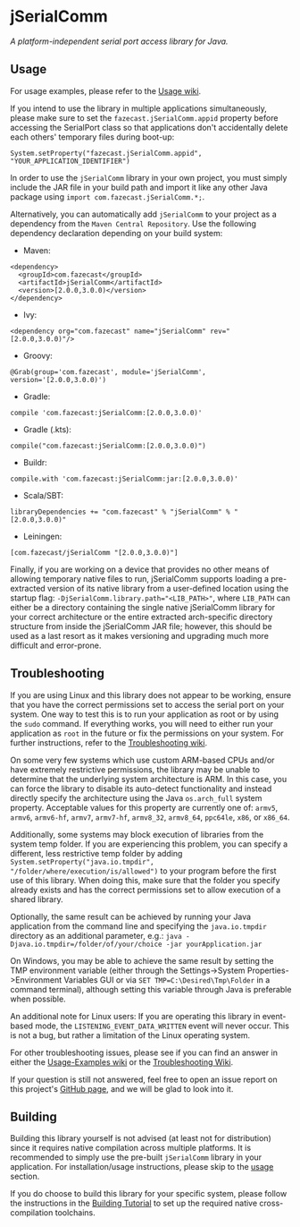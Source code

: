 # jSerialComm

_A platform-independent serial port access library for Java._


## Usage

For usage examples, please refer to the [Usage wiki](https://github.com/Fazecast/jSerialComm/wiki/Usage-Examples).

If you intend to use the library in multiple applications simultaneously, please make sure
to set the ```fazecast.jSerialComm.appid``` property before accessing the SerialPort class
so that applications don't accidentally delete each others' temporary files during boot-up:
```
System.setProperty("fazecast.jSerialComm.appid", "YOUR_APPLICATION_IDENTIFIER")
```

In order to use the ```jSerialComm``` library in your own project, you must simply
include the JAR file in your build path and import it like any other
Java package using ```import com.fazecast.jSerialComm.*;```.

Alternatively, you can automatically add ```jSerialComm``` to your project as a
dependency from the ```Maven Central Repository```. Use the following dependency
declaration depending on your build system:

* Maven:

```
<dependency>
  <groupId>com.fazecast</groupId>
  <artifactId>jSerialComm</artifactId>
  <version>[2.0.0,3.0.0)</version>
</dependency>
```

* Ivy:

```
<dependency org="com.fazecast" name="jSerialComm" rev="[2.0.0,3.0.0)"/>
```

* Groovy:

```
@Grab(group='com.fazecast', module='jSerialComm', version='[2.0.0,3.0.0)')
```

* Gradle:

```
compile 'com.fazecast:jSerialComm:[2.0.0,3.0.0)'
```

* Gradle (.kts):

```
compile("com.fazecast:jSerialComm:[2.0.0,3.0.0)")
```

* Buildr:

```
compile.with 'com.fazecast:jSerialComm:jar:[2.0.0,3.0.0)'
```

* Scala/SBT:

```
libraryDependencies += "com.fazecast" % "jSerialComm" % "[2.0.0,3.0.0)"
```

* Leiningen:

```
[com.fazecast/jSerialComm "[2.0.0,3.0.0)"]
```

Finally, if you are working on a device that provides no other means of allowing temporary native files to run, jSerialComm supports loading a pre-extracted version of its native library from a user-defined location using the startup flag: `-DjSerialComm.library.path="<LIB_PATH>"`, where `LIB_PATH` can either be a directory containing the single native jSerialComm library for your correct architecture or the entire extracted arch-specific directory structure from inside the jSerialComm JAR file; however, this should be used as a last resort as it makes versioning and upgrading much more difficult and error-prone.


## Troubleshooting

If you are using Linux and this library does not appear to be working, ensure
that you have the correct permissions set to access the serial port on your system.
One way to test this is to run your application as root or by using the
```sudo``` command. If everything works, you will need to either run your
application as ```root``` in the future or fix the permissions on your system.
For further instructions, refer to the [Troubleshooting wiki](https://github.com/Fazecast/jSerialComm/wiki/Troubleshooting).

On some very few systems which use custom ARM-based CPUs and/or have extremely
restrictive permissions, the library may be unable to determine that the
underlying system architecture is ARM. In this case, you can force the
library to disable its auto-detect functionality and instead directly specify
the architecture using the Java ```os.arch_full``` system property. Acceptable
values for this property are currently one of: ``armv5``, ``armv6``,
``armv6-hf``, ``armv7``, ``armv7-hf``, ``armv8_32``, ``armv8_64``, ``ppc64le``,
``x86``, or ``x86_64``.

Additionally, some systems may block execution of libraries from the system
temp folder. If you are experiencing this problem, you can specify a different,
less restrictive temp folder by adding
```System.setProperty("java.io.tmpdir", "/folder/where/execution/is/allowed")```
to your program before the first use of this library. When doing this, make sure
that the folder you specify already exists and has the correct permissions set
to allow execution of a shared library.

Optionally, the same result can be achieved by running your Java application
from the command line and specifying the `java.io.tmpdir` directory as an
additional parameter,
e.g.: ```java -Djava.io.tmpdir=/folder/of/your/choice -jar yourApplication.jar```

On Windows, you may be able to achieve the same result by setting the TMP
environment variable (either through the Settings->System Properties->Environment
Variables GUI or via ```SET TMP=C:\Desired\Tmp\Folder``` in a command terminal),
although setting this variable through Java is preferable when possible.

An additional note for Linux users:  If you are operating this library in
event-based mode, the ```LISTENING_EVENT_DATA_WRITTEN``` event will never occur.
This is not a bug, but rather a limitation of the Linux operating system.

For other troubleshooting issues, please see if you can find an answer in either
the [Usage-Examples wiki](https://github.com/Fazecast/jSerialComm/wiki/Usage-Examples)
or the [Troubleshooting Wiki](https://github.com/Fazecast/jSerialComm/wiki/Troubleshooting).

If your question is still not answered, feel free to open an issue report on
this project's [GitHub page](https://github.com/Fazecast/jSerialComm/issues),
and we will be glad to look into it.


## Building

Building this library yourself is not advised (at least not for distribution)
since it requires native compilation across multiple platforms. It is
recommended to simply use the pre-built ```jSerialComm``` library in your
application. For installation/usage instructions, please skip to the [usage](#usage)
section.

If you do choose to build this library for your specific system, please follow
the instructions in the [Building Tutorial](https://github.com/Fazecast/jSerialComm/wiki/Building-Tutorial)
to set up the required native cross-compilation toolchains.
